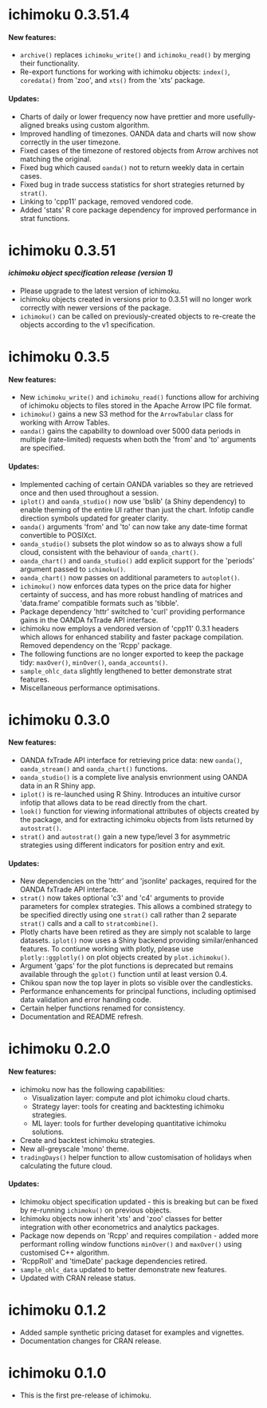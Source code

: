 # ichimoku 0.3.51.4

#### New features:

* `archive()` replaces `ichimoku_write()` and `ichimoku_read()` by merging their functionality.
* Re-export functions for working with ichimoku objects: `index()`, `coredata()` from 'zoo', and `xts()` from the 'xts' package.

#### Updates:

* Charts of daily or lower frequency now have prettier and more usefully-aligned breaks using custom algorithm.
* Improved handling of timezones. OANDA data and charts will now show correctly in the user timezone.
* Fixed cases of the timezone of restored objects from Arrow archives not matching the original.
* Fixed bug which caused `oanda()` not to return weekly data in certain cases.
* Fixed bug in trade success statistics for short strategies returned by `strat()`.
* Linking to 'cpp11' package, removed vendored code.
* Added 'stats' R core package dependency for improved performance in strat functions.

# ichimoku 0.3.51

#### *ichimoku object specification release (version 1)*

* Please upgrade to the latest version of ichimoku.
* ichimoku objects created in versions prior to 0.3.51 will no longer work correctly with newer versions of the package.
* `ichimoku()` can be called on previously-created objects to re-create the objects according to the v1 specification.

# ichimoku 0.3.5

#### New features:

* New `ichimoku_write()` and `ichimoku_read()` functions allow for archiving of ichimoku objects to files stored in the Apache Arrow IPC file format.
* `ichimoku()` gains a new S3 method for the `ArrowTabular` class for working with Arrow Tables.
* `oanda()` gains the capability to download over 5000 data periods in multiple (rate-limited) requests when both the 'from' and 'to' arguments are specified.

#### Updates:

* Implemented caching of certain OANDA variables so they are retrieved once and then used throughout a session.
* `iplot()` and `oanda_studio()` now use 'bslib' (a Shiny dependency) to enable theming of the entire UI rather than just the chart. Infotip candle direction symbols updated for greater clarity.
* `oanda()` arguments 'from' and 'to' can now take any date-time format convertible to POSIXct.
* `oanda_studio()` subsets the plot window so as to always show a full cloud, consistent with the behaviour of `oanda_chart()`.
* `oanda_chart()` and `oanda_studio()` add explicit support for the 'periods' argument passed to `ichimoku()`.
* `oanda_chart()` now passes on additional parameters to `autoplot()`.
* `ichimoku()` now enforces data types on the price data for higher certainty of success, and has more robust handling of matrices and 'data.frame' compatible formats such as 'tibble'.
* Package dependency 'httr' switched to 'curl' providing performance gains in the OANDA fxTrade API interface.
* ichimoku now employs a vendored version of 'cpp11' 0.3.1 headers which allows for enhanced stability and faster package compilation. Removed dependency on the 'Rcpp' package.
* The following functions are no longer exported to keep the package tidy: `maxOver()`, `minOver()`, `oanda_accounts()`.
* `sample_ohlc_data` slightly lengthened to better demonstrate strat features.
* Miscellaneous performance optimisations.

# ichimoku 0.3.0

#### New features:

* OANDA fxTrade API interface for retrieving price data: new `oanda()`, `oanda_stream()` and `oanda_chart()` functions.
* `oanda_studio()` is a complete live analysis envrionment using OANDA data in an R Shiny app.
* `iplot()` is re-launched using R Shiny. Introduces an intuitive cursor infotip that allows data to be read directly from the chart.
* `look()` function for viewing informational attributes of objects created by the package, and for extracting ichimoku objects from lists returned by `autostrat()`.
* `strat()` and `autostrat()` gain a new type/level 3 for asymmetric strategies using different indicators for position entry and exit. 

#### Updates:

* New dependencies on the 'httr' and 'jsonlite' packages, required for the OANDA fxTrade API interface.
* `strat()` now takes optional 'c3' and 'c4' arguments to provide parameters for complex strategies. This allows a combined strategy to be specified directly using one `strat()` call rather than 2 separate `strat()` calls and a call to `stratcombine()`.
* Plotly charts have been retired as they are simply not scalable to large datasets. `iplot()` now uses a Shiny backend providing similar/enhanced features. To contiune working with plotly, please use `plotly::ggplotly()` on plot objects created by `plot.ichimoku()`.
* Argument 'gaps' for the plot functions is deprecated but remains available through the `gplot()` function until at least version 0.4.
* Chikou span now the top layer in plots so visible over the candlesticks.
* Performance enhancements for principal functions, including optimised data validation and error handling code.
* Certain helper functions renamed for consistency.
* Documentation and README refresh.

# ichimoku 0.2.0

#### New features:

* ichimoku now has the following capabilities:
  - Visualization layer: compute and plot ichimoku cloud charts.
  - Strategy layer: tools for creating and backtesting ichimoku strategies.
  - ML layer: tools for further developing quantitative ichimoku solutions.
* Create and backtest ichimoku strategies.
* New all-greyscale 'mono' theme.
* `tradingDays()` helper function to allow customisation of holidays when calculating the future cloud.

#### Updates:

* Ichimoku object specification updated - this is breaking but can be fixed by re-running `ichimoku()` on previous objects.
* Ichimoku objects now inherit 'xts' and 'zoo' classes for better integration with other econometrics and analytics packages.
* Package now depends on 'Rcpp' and requires compilation - added more performant rolling window functions `minOver()` and `maxOver()` using customised C++ algorithm.
* 'RcppRoll' and 'timeDate' package dependencies retired.
* `sample_ohlc_data` updated to better demonstrate new features.
* Updated with CRAN release status.

# ichimoku 0.1.2

* Added sample synthetic pricing dataset for examples and vignettes.
* Documentation changes for CRAN release.

# ichimoku 0.1.0

* This is the first pre-release of ichimoku.
